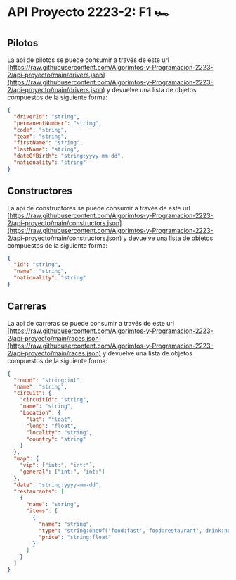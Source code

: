 # API Proyecto 2223-2: F1 🏎️

## Pilotos

La api de pilotos se puede consumir a través de este url [https://raw.githubusercontent.com/Algorimtos-y-Programacion-2223-2/api-proyecto/main/drivers.json](https://raw.githubusercontent.com/Algorimtos-y-Programacion-2223-2/api-proyecto/main/drivers.json) y devuelve una lista de objetos compuestos de la siguiente forma:

```json
{
  "driverId": "string",
  "permanentNumber": "string",
  "code": "string",
  "team": "string",
  "firstName": "string",
  "lastName": "string",
  "dateOfBirth": "string:yyyy-mm-dd",
  "nationality": "string"
}
```

## Constructores

La api de constructores se puede consumir a través de este url [https://raw.githubusercontent.com/Algorimtos-y-Programacion-2223-2/api-proyecto/main/constructors.json](https://raw.githubusercontent.com/Algorimtos-y-Programacion-2223-2/api-proyecto/main/constructors.json) y devuelve una lista de objetos compuestos de la siguiente forma:

```json
{
  "id": "string",
  "name": "string",
  "nationality": "string"
}
```

## Carreras

La api de carreras se puede consumir a través de este url [https://raw.githubusercontent.com/Algorimtos-y-Programacion-2223-2/api-proyecto/main/races.json](https://raw.githubusercontent.com/Algorimtos-y-Programacion-2223-2/api-proyecto/main/races.json) y devuelve una lista de objetos compuestos de la siguiente forma:

```json
{
  "round": "string:int",
  "name": "string",
  "circuit": {
    "circuitId": "string",
    "name": "string",
    "Location": {
      "lat": "float",
      "long": "float",
      "locality": "string",
      "country": "string"
    }
  },
  "map": {
    "vip": ["int:", "int:"],
    "general": ["int:", "int:"]
  },
  "date": "string:yyyy-mm-dd",
  "restaurants": [
    {
      "name": "string",
      "items": [
        {
          "name": "string",
          "type": "string:oneOf('food:fast','food:restaurant','drink:not-alcoholic','drink:alcoholic')",
          "price": "string:float"
        }
      ]
    }
  ]
}
```
